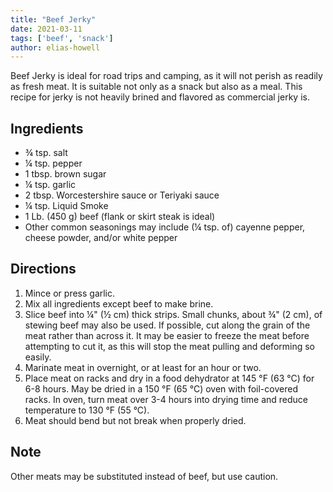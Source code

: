```yaml
---
title: "Beef Jerky"
date: 2021-03-11
tags: ['beef', 'snack']
author: elias-howell
---
```


Beef Jerky is ideal for road trips and camping, as it will not perish as readily as fresh meat.
It is suitable not only as a snack but also as a meal.
This recipe for jerky is not heavily brined and flavored as commercial jerky is.

## Ingredients

- ¾ tsp. salt
- ¼ tsp. pepper
- 1 tbsp. brown sugar
- ¼ tsp. garlic
- 2 tbsp. Worcestershire sauce or Teriyaki sauce
- ¼ tsp. Liquid Smoke
- 1 Lb. (450 g) beef (flank or skirt steak is ideal)
- Other common seasonings may include (¼ tsp. of) cayenne pepper, cheese powder, and/or white pepper

## Directions

1. Mince or press garlic.
2. Mix all ingredients except beef to make brine.
3. Slice beef into ¼" (½ cm) thick strips. Small chunks, about ¾" (2 cm), of stewing beef may also be used. If possible,
   cut along the grain of the meat rather than across it. It may be easier to freeze the meat before attempting to cut
   it, as this will stop the meat pulling and deforming so easily.
4. Marinate meat in overnight, or at least for an hour or two.
5. Place meat on racks and dry in a food dehydrator at 145 °F (63 °C) for 6-8 hours. May be dried in a 150 °F (65 °C)
   oven with foil-covered racks. In oven, turn meat over 3-4 hours into drying time and reduce temperature to 130 °F (55
   °C).
6. Meat should bend but not break when properly dried.

## Note

Other meats may be substituted instead of beef, but use caution.
